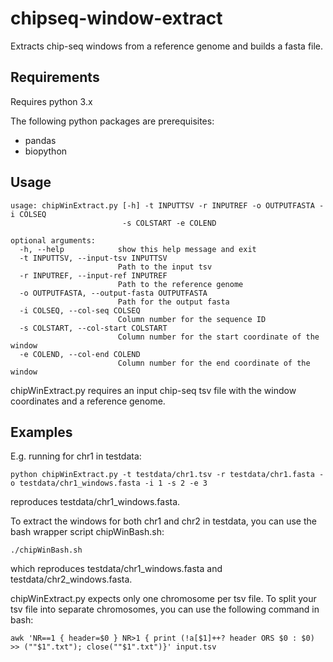 # **chipseq-window-extract**
Extracts chip-seq windows from a reference genome and builds a fasta file.

## **Requirements**
Requires python 3.x

The following python packages are prerequisites:
- pandas
- biopython

## **Usage**
```
usage: chipWinExtract.py [-h] -t INPUTTSV -r INPUTREF -o OUTPUTFASTA -i COLSEQ
                         -s COLSTART -e COLEND

optional arguments:
  -h, --help            show this help message and exit
  -t INPUTTSV, --input-tsv INPUTTSV
                        Path to the input tsv
  -r INPUTREF, --input-ref INPUTREF
                        Path to the reference genome
  -o OUTPUTFASTA, --output-fasta OUTPUTFASTA
                        Path for the output fasta
  -i COLSEQ, --col-seq COLSEQ
                        Column number for the sequence ID
  -s COLSTART, --col-start COLSTART
                        Column number for the start coordinate of the window
  -e COLEND, --col-end COLEND
                        Column number for the end coordinate of the window
```
chipWinExtract.py requires an input chip-seq tsv file with the window coordinates and a reference genome.

## **Examples**
E.g. running for chr1 in testdata:
```
python chipWinExtract.py -t testdata/chr1.tsv -r testdata/chr1.fasta -o testdata/chr1_windows.fasta -i 1 -s 2 -e 3
```
reproduces testdata/chr1_windows.fasta.

To extract the windows for both chr1 and chr2 in testdata, you can use the bash wrapper script chipWinBash.sh:
```
./chipWinBash.sh
```
which reproduces testdata/chr1_windows.fasta and testdata/chr2_windows.fasta.

chipWinExtract.py expects only one chromosome per tsv file. To split your tsv file into separate chromosomes, you can use the following command in bash:
```
awk 'NR==1 { header=$0 } NR>1 { print (!a[$1]++? header ORS $0 : $0) >> (""$1".txt"); close(""$1".txt")}' input.tsv
```
